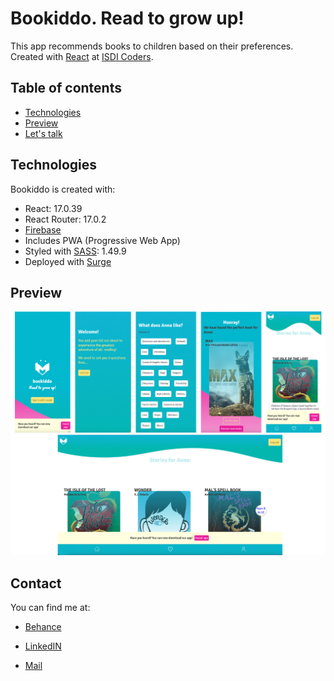 # Bookiddo. Read to grow up!

This app recommends books to children based on their preferences. Created with [React](https://github.com/facebook/create-react-app) at [ISDI Coders](https://isdicoders.com/es).
## Table of contents
* [Technologies](#technologies)
* [Preview](#preview)
* [Let's talk](#contact)
	
## Technologies
Bookiddo is created with:
* React: 17.0.39
* React Router: 17.0.2
* [Firebase](https://firebase.google.com)
* Includes PWA (Progressive Web App)
* Styled with [SASS](https://sass-lang.com/): 1.49.9
* Deployed with [Surge](https://surge.sh/)

## Preview

![App preview](src/images/preview/preview1.jpg?raw=true)
![Desktop preview](src/images/preview/preview2.jpg?raw=true)
## Contact

You can find me at:
* [Behance](https://www.behance.net/saragarciagarcia)
* [LinkedIN](https://www.linkedin.com/in/sgarciagarcia/)

* [Mail](mailto:sargarciagarcia@gmail.com)

